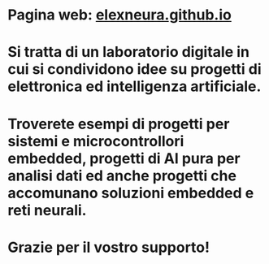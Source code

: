 # Pagina web: [elexneura.github.io](https://elexneura.github.io)

# Si tratta di un laboratorio digitale in cui si condividono idee su progetti di elettronica ed intelligenza artificiale.
# Troverete esempi di progetti per sistemi e microcontrollori embedded, progetti di AI pura per analisi dati ed anche progetti che accomunano soluzioni embedded e reti neurali.
# Grazie per il vostro supporto!
